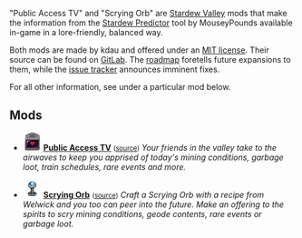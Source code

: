 "Public Access TV" and "Scrying Orb" are [Stardew Valley](http://stardewvalley.net/) mods that make the information from the [Stardew Predictor](https://mouseypounds.github.io/stardew-predictor/) tool by MouseyPounds available in-game in a lore-friendly, balanced way.

Both mods are made by kdau and offered under an [MIT license](LICENSE). Their source can be found on [GitLab](https://gitlab.com/kdau/predictivemods). The [roadmap](ROADMAP.md) foretells future expansions to them, while the [issue tracker](https://gitlab.com/kdau/predictivemods/-/issues) announces imminent fixes.

For all other information, see under a particular mod below.

## Mods

* ![[icon]](PublicAccessTV/assets/icon.png) **[Public Access TV](https://www.nexusmods.com/stardewvalley/mods/5605)** <small>([source](PublicAccessTV))</small>
  *Your friends in the valley take to the airwaves to keep you apprised of today's mining conditions<!-- TODO: , shopping opportunities -->, garbage loot, train schedules, rare events and more.*

* ![[icon]](ScryingOrb/assets/icon.png) **[Scrying Orb](https://www.nexusmods.com/stardewvalley/mods/5603)** <small>([source](ScryingOrb))</small>
  *Craft a Scrying Orb with a recipe from Welwick and you too can peer into the future. Make an offering to the spirits to scry mining conditions, geode contents, rare events<!-- TODO: , shopping opportunities --> or garbage loot.*
